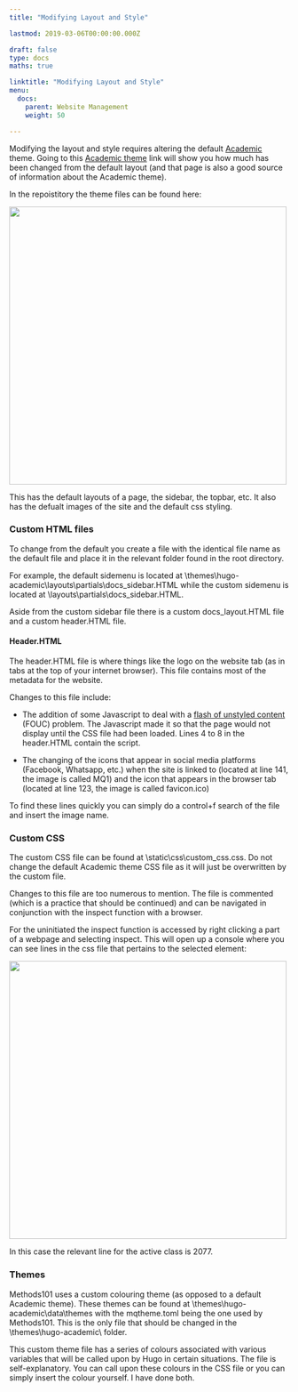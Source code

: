 ```yaml
---
title: "Modifying Layout and Style"

lastmod: 2019-03-06T00:00:00.000Z

draft: false
type: docs
maths: true	

linktitle: "Modifying Layout and Style"
menu:
  docs:
    parent: Website Management
    weight: 50

---
```


Modifying the layout and style requires altering the default [Academic](https://sourcethemes.com/academic/docs/) theme. Going to this [Academic theme](https://sourcethemes.com/academic/docs/) link will show you how much has been changed from the default layout (and that page is also a good source of information about the Academic theme).

In the repoistitory the theme files can be found here: 

<img width='500' src='/img/modifying_layout_and_style_01.jpg'/>

This has the default layouts of a page, the sidebar, the topbar, etc. It also has the defualt images of the site and the default css styling. 

### Custom HTML files

To change from the default you create a file with the identical file name as the default file and place it in the relevant folder found in the root directory. 

For example, the default sidemenu is located at \themes\hugo-academic\layouts\partials\docs_sidebar.HTML while the custom sidemenu is located at \layouts\partials\docs_sidebar.HTML. 

Aside from the custom sidebar file there is a custom docs_layout.HTML file and a custom header.HTML file. 

#### Header.HTML

The header.HTML file is where things like the logo on the website tab (as in tabs at the top of your internet browser). This file contains most of the metadata for the website.

Changes to this file include:

* The addition of some Javascript to deal with a [flash of unstyled content](https://en.wikipedia.org/wiki/Flash_of_unstyled_content) (FOUC) problem. The Javascript made it so that the page would not display until the CSS file had been loaded. Lines 4 to 8 in the header.HTML contain the script. 

* The changing of the icons that appear in social media platforms (Facebook, Whatsapp, etc.) when the site is linked to (located at line 141, the image is called MQ1) and the icon that appears in the browser tab (located at line 123, the image is called favicon.ico)

To find these lines quickly you can simply do a control+f search of the file and insert the image name.

### Custom CSS

The custom CSS file can be found at \static\css\custom_css.css. Do not change the default Academic theme CSS file as it will just be overwritten by the custom file. 

Changes to this file are too numerous to mention. The file is commented (which is a practice that should be continued) and can be navigated in conjunction with the inspect function with a browser.

For the uninitiated the inspect function is accessed by right clicking a part of a webpage and selecting inspect. This will open up a console where you can see lines in the css file that pertains to the selected element:

<img width='500' src='/img/modifying_layout_and_style_02.png'/>

In this case the relevant line for the active class is 2077. 

### Themes

Methods101 uses a custom colouring theme (as opposed to a default Academic theme). These themes can be found at \themes\hugo-academic\data\themes with the mqtheme.toml being the one used by Methods101. This is the only file that should be changed in the \themes\hugo-academic\ folder. 

This custom theme file has a series of colours associated with various variables that will be called upon by Hugo in certain situations. The file is self-explanatory. You can call upon these colours in the CSS file or you can simply insert the colour yourself. I have done both. 
